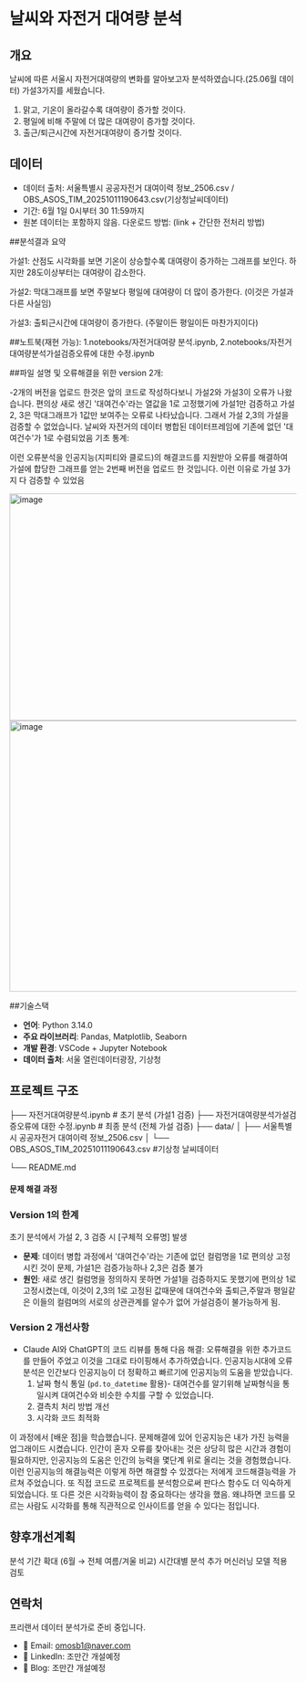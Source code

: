 # 날씨와 자전거 대여량 분석

## 개요
날씨에 따른 서울시 자전거대여량의 변화를 알아보고자 분석하였습니다.(25.06월 데이터)
가설3가지를 세웠습니다. 
1. 맑고, 기온이 올라갈수록 대여량이 증가할 것이다.
2. 평일에 비해 주말에 더 많은 대여량이 증가할 것이다.
3. 출근/퇴근시간에 자전거대여량이 증가할 것이다.


## 데이터
- 데이터 출처: 서울특별시 공공자전거 대여이력 정보_2506.csv / OBS_ASOS_TIM_20251011190643.csv(기상청날씨데이터)
- 기간: 6월 1일 0시부터 30 11:59까지
- 원본 데이터는 포함하지 않음. 다운로드 방법: (link + 간단한 전처리 방법)





##분석결과 요약

가설1: 산점도 시각화를 보면 기온이 상승할수록 대여량이 증가하는 그래프를 보인다. 하지만 28도이상부터는 대여량이 감소한다. 

가설2: 막대그래프를 보면 주말보다 평일에 대여량이 더 많이 증가한다. (이것은 가설과 다른 사실임)

가설3: 출퇴근시간에 대여량이 증가한다. (주말이든 평일이든 마찬가지이다)








##노트북(재현 가능): 1.notebooks/자전거대여량 분석.ipynb, 2.notebooks/자전거대여량분석가설검증오류에 대한 수정.ipynb


##파일 설명 및 오류해결을 위한 version 2개:

-2개의 버전을 업로드 한것은 앞의 코드로 작성하다보니 가설2와 가설3이 오류가 나왔습니다. 편의상 새로 생긴 '대여건수'라는 열값을 1로 고정했기에 
  가설1만 검증하고 가설 2, 3은 막대그래프가 1값만 보여주는 오류로 나타났습니다. 그래서 가설 2,3의 가설을 검증할 수 없었습니다. 
  날씨와 자전거의 데이터 병합된 데이터프레임에 기존에 없던 '대여건수'가 1로 수렴되었음
  기초 통계:



  
  이런 오류분석을  인공지능(지피티와 클로드)의 해결코드를 지원받아 오류를 해결하여 가설에 합당한 그래프를 얻는 2번째 버전을 업로드 한 것입니다. 
  이런 이유로 가설 3가지 다 검증할 수 있었음
 
  <img width="582" height="398" alt="image" src="https://github.com/user-attachments/assets/6930c13e-5903-40a4-b15d-7b77c890fba9" />

  <img width="881" height="475" alt="image" src="https://github.com/user-attachments/assets/c935a7bd-e0bf-4ef2-acc1-e544f71bd2fd" />




##기술스택
- **언어**: Python 3.14.0
- **주요 라이브러리**: Pandas, Matplotlib, Seaborn
- **개발 환경**: VSCode + Jupyter Notebook
- **데이터 출처**: 서울 열린데이터광장, 기상청





## 프로젝트 구조

├── 자전거대여량분석.ipynb  # 초기 분석 (가설1 검증)
├── 자전거대여량분석가설검증오류에 대한 수정.ipynb  # 최종 분석 (전체 가설 검증)
├── data/
│   ├── 서울특별시 공공자전거 대여이력 정보_2506.csv
│   └── OBS_ASOS_TIM_20251011190643.csv  #기상청 날씨데이터

└── README.md






#### 문제 해결 과정

### Version 1의 한계
초기 분석에서 가설 2, 3 검증 시 [구체적 오류명] 발생
- **문제**: 데이터 병합 과정에서 '대여건수'라는 기존에 없던 컬럼명을 1로 편의상 고정시킨 것이 문제, 가설1은 검증가능하나 2,3은 검증 불가
- **원인**: 새로 생긴 컬럼명을 정의하지 못하면 가설1을 검증하지도 못했기에 편의상 1로 고정시켰는데, 이것이 2,3의  1로 고정된 값때문에
          대여건수와 출퇴근,주말과 평일같은 이들의 컬럼며의 서로의 상관관계를 알수가 없어 가설검증이 불가능하게 됨.

### Version 2 개선사항
- Claude AI와 ChatGPT의 코드 리뷰를 통해 다음 해결:  오류해결을 위한 추가코드를 만들어 주었고 이것을 그대로 타이핑해서 추가하였습니다.
  인공지능시대에 오류분석은 인간보다 인공지능이 더 정확하고 빠르기에 인공지능의 도움을 받았습니다. 
  1. 날짜 형식 통일 (`pd.to_datetime` 활용)- 대여건수를 알기위해 날짜형식을 통일시켜 대여건수와 비슷한 수치를 구할 수 있었습니다.
  2. 결측치 처리 방법 개선
  3. 시각화 코드 최적화

이 과정에서 [배운 점]을 학습했습니다.
문제해결에 있어 인공지능은 내가 가진 능력을 업그래이드 시켰습니다. 인간이 혼자 오류를 찾아내는 것은 상당히 많은 시간과 경험이 필요하지만, 인공지능의 도움은 인간의 능력을 몇단계 위로 올리는 것을 경험했습니다.이런 인공지능의 해결능력은 이렇게 하면 해결할 수 있겠다는 저에게 코드해결능력을 가르쳐 주었습니다. 또 직접 코드로 프로젝트를 분석함으로써 판다스 함수도 더 익숙하게 되었습니다. 
또 다른 것은 시각화능력이 참 중요하다는 생각을 했음. 왜냐하면 코드를 모르는 사람도 시각화를 통해 직관적으로 인사이트를 얻을 수 있다는 점입니다. 






## 향후개선계획
분석 기간 확대 (6월 → 전체 여름/겨울 비교)
시간대별 분석 추가
머신러닝 모델 적용 검토


## 연락처
프리랜서 데이터 분석가로 준비 중입니다.
- 📧 Email: omosb1@naver.com
- 💼 LinkedIn: 조만간 개설예정
- 📝 Blog: 조만간 개설예정







